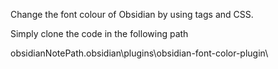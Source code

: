 Change the font colour of Obsidian by using tags and CSS.

Simply clone the code in the following path

obsidianNotePath\.obsidian\plugins\obsidian-font-color-plugin\
 
